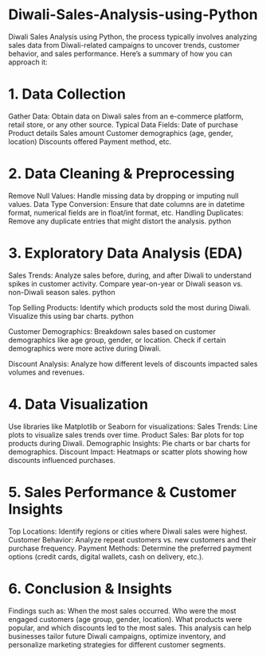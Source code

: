 # Diwali-Sales-Analysis-using-Python
Diwali Sales Analysis using Python, the process typically involves analyzing sales data from Diwali-related campaigns to uncover trends, customer behavior, and sales performance. Here’s a summary of how you can approach it:

# 1. Data Collection
Gather Data: Obtain data on Diwali sales from an e-commerce platform, retail store, or any other source.
Typical Data Fields:
Date of purchase
Product details
Sales amount
Customer demographics (age, gender, location)
Discounts offered
Payment method, etc.

# 2. Data Cleaning & Preprocessing
Remove Null Values: Handle missing data by dropping or imputing null values.
Data Type Conversion: Ensure that date columns are in datetime format, numerical fields are in float/int format, etc.
Handling Duplicates: Remove any duplicate entries that might distort the analysis.
python

# 3. Exploratory Data Analysis (EDA) 

Sales Trends:
Analyze sales before, during, and after Diwali to understand spikes in customer activity.
Compare year-on-year or Diwali season vs. non-Diwali season sales.
python

Top Selling Products:
Identify which products sold the most during Diwali. Visualize this using bar charts.
python

Customer Demographics:
Breakdown sales based on customer demographics like age group, gender, or location.
Check if certain demographics were more active during Diwali.

Discount Analysis:
Analyze how different levels of discounts impacted sales volumes and revenues.

# 4. Data Visualization

Use libraries like Matplotlib or Seaborn for visualizations:
Sales Trends: Line plots to visualize sales trends over time.
Product Sales: Bar plots for top products during Diwali.
Demographic Insights: Pie charts or bar charts for demographics.
Discount Impact: Heatmaps or scatter plots showing how discounts influenced purchases.

# 5. Sales Performance & Customer Insights
Top Locations: Identify regions or cities where Diwali sales were highest.
Customer Behavior: Analyze repeat customers vs. new customers and their purchase frequency.
Payment Methods: Determine the preferred payment options (credit cards, digital wallets, cash on delivery, etc.).

# 6. Conclusion & Insights
Findings such as:
When the most sales occurred.
Who were the most engaged customers (age group, gender, location).
What products were popular, and which discounts led to the most sales.
This analysis can help businesses tailor future Diwali campaigns, optimize inventory, and personalize marketing strategies for different customer segments.
